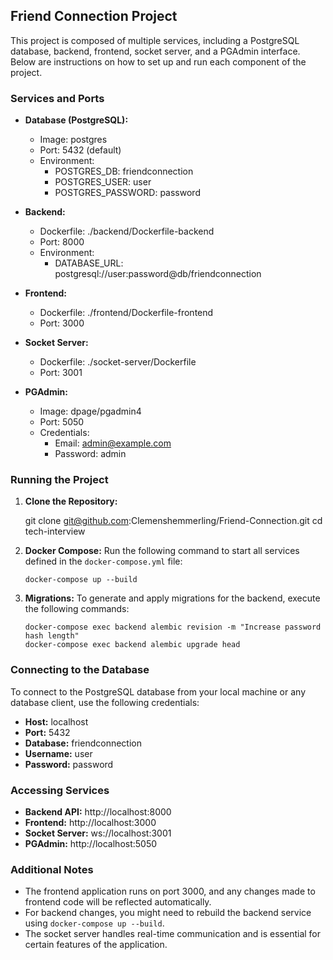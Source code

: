 ## Friend Connection Project

This project is composed of multiple services, including a PostgreSQL database, backend, frontend, socket server, and a PGAdmin interface. Below are instructions on how to set up and run each component of the project.

### Services and Ports

- **Database (PostgreSQL):**

  - Image: postgres
  - Port: 5432 (default)
  - Environment:
    - POSTGRES_DB: friendconnection
    - POSTGRES_USER: user
    - POSTGRES_PASSWORD: password

- **Backend:**

  - Dockerfile: ./backend/Dockerfile-backend
  - Port: 8000
  - Environment:
    - DATABASE_URL: postgresql://user:password@db/friendconnection

- **Frontend:**

  - Dockerfile: ./frontend/Dockerfile-frontend
  - Port: 3000

- **Socket Server:**

  - Dockerfile: ./socket-server/Dockerfile
  - Port: 3001

- **PGAdmin:**
  - Image: dpage/pgadmin4
  - Port: 5050
  - Credentials:
    - Email: admin@example.com
    - Password: admin

### Running the Project

1. **Clone the Repository:**

   git clone git@github.com:Clemenshemmerling/Friend-Connection.git
   cd tech-interview

2. **Docker Compose:**
   Run the following command to start all services defined in the `docker-compose.yml` file:

   ```
   docker-compose up --build
   ```

3. **Migrations:**
   To generate and apply migrations for the backend, execute the following commands:
   ```
   docker-compose exec backend alembic revision -m "Increase password hash length"
   docker-compose exec backend alembic upgrade head
   ```

### Connecting to the Database

To connect to the PostgreSQL database from your local machine or any database client, use the following credentials:

- **Host:** localhost
- **Port:** 5432
- **Database:** friendconnection
- **Username:** user
- **Password:** password

### Accessing Services

- **Backend API:** http://localhost:8000
- **Frontend:** http://localhost:3000
- **Socket Server:** ws://localhost:3001
- **PGAdmin:** http://localhost:5050

### Additional Notes

- The frontend application runs on port 3000, and any changes made to frontend code will be reflected automatically.
- For backend changes, you might need to rebuild the backend service using `docker-compose up --build`.
- The socket server handles real-time communication and is essential for certain features of the application.

